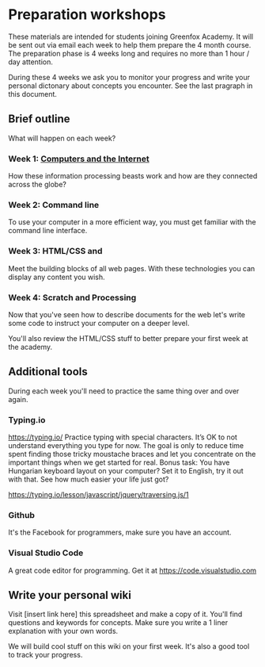 # Preparation workshops

These materials are intended for students joining Greenfox Academy. It will be sent out via email each week to help them prepare the 4 month course. 
The preparation phase is 4 weeks long and requires no more than 1 hour / day attention.

During these 4 weeks we ask you to monitor your progress and write your personal dictonary about concepts you encounter. See the last pragraph in this document.

## Brief outline

What will happen on each week?

### Week 1: [Computers and the Internet](computers-and-internet)

How these information processing beasts work and how are they connected across the globe?

### Week 2: Command line

To use your computer in a more efficient way, you must get familiar with the command line interface. 

### Week 3: HTML/CSS and 

Meet the building blocks of all web pages. With these technologies you can display any content you wish. 

### Week 4: Scratch and Processing

Now that you've seen how to describe documents for the web let's write some code to instruct your computer on a deeper level. 

You'll also review the HTML/CSS stuff to better prepare your first week at the academy.

## Additional tools

During each week you'll need to practice the same thing over and over again.

### Typing.io

https://typing.io/ Practice typing with special characters. It’s OK to not understand everything you type for now. The goal is only to reduce time spent finding those tricky moustache braces and let you concentrate on the important things when we get started for real.
Bonus task: You have Hungarian keyboard layout on your computer? Set it to English, try it out with that. See how much easier your life just got?

https://typing.io/lesson/javascript/jquery/traversing.js/1 

### Github

It's the Facebook for programmers, make sure you have an account.

### Visual Studio Code

A great code editor for programming. Get it at https://code.visualstudio.com

## Write your personal wiki

Visit [insert link here] this spreadsheet and make a copy of it. You'll find questions and keywords for concepts. Make sure you write a 1 liner explanation with your own words. 

We will build cool stuff on this wiki on your first week. It's also a good tool to track your progress. 